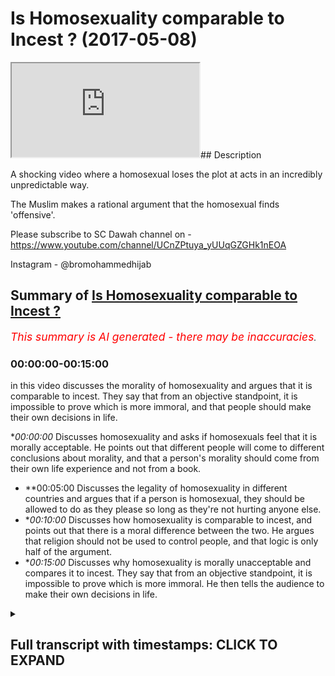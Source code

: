 # Is Homosexuality comparable to Incest ? (2017-05-08)

<iframe loading='lazy' allow='autoplay' src='https://www.youtube.com/embed/wPR8dUCgoIM'></iframe>## Description

A shocking video where a homosexual loses the plot at acts in an incredibly unpredictable way. 

The Muslim makes a rational argument that the homosexual finds 'offensive'.

Please subscribe to SC Dawah channel on -
 https://www.youtube.com/channel/UCnZPtuya_yUUqGZGHk1nEOA


Instagram - @bromohammedhijab

## Summary of [Is Homosexuality comparable to Incest ?](https://www.youtube.com/watch?v=wPR8dUCgoIM)


*<span style="color:red; font-size:125%">This summary is AI generated - there may be inaccuracies</span>. [](/)*

### <a onclick="modifyYTiframeseektime('0')">00:00:00-00:15:00</a>

in this video discusses the morality of homosexuality and argues that it is comparable to incest. They say that from an objective standpoint, it is impossible to prove which is more immoral, and that people should make their own decisions in life.

**<a onclick="modifyYTiframeseektime('0')">00:00:00</a>* Discusses homosexuality and asks if homosexuals feel that it is morally acceptable. He points out that different people will come to different conclusions about morality, and that a person's morality should come from their own life experience and not from a book.
* **<a onclick="modifyYTiframeseektime('300')">00:05:00</a> Discusses the legality of homosexuality in different countries and argues that if a person is homosexual, they should be allowed to do as they please so long as they're not hurting anyone else.
* **<a onclick="modifyYTiframeseektime('600')">00:10:00</a>* Discusses how homosexuality is comparable to incest, and points out that there is a moral difference between the two. He argues that religion should not be used to control people, and that logic is only half of the argument.
* **<a onclick="modifyYTiframeseektime('900')">00:15:00</a>* Discusses why homosexuality is morally unacceptable and compares it to incest. They say that from an objective standpoint, it is impossible to prove which is more immoral. He then tells the audience to make their own decisions in life.

<details><summary><h2>Full transcript with timestamps: CLICK TO EXPAND</h2></summary>

<a onclick="modifyYTiframeseektime('0')">0:00:00</a> basically before we start let me just  
<a onclick="modifyYTiframeseektime('3')">0:00:03</a> introduce it to a slammer  
<a onclick="modifyYTiframeseektime('4')">0:00:04</a> it's LOM as a religion here whereby I  
<a onclick="modifyYTiframeseektime('8')">0:00:08</a> use me here if someone's a religion well  
<a onclick="modifyYTiframeseektime('13')">0:00:13</a> we believe the one God one God worthy of  
<a onclick="modifyYTiframeseektime('16')">0:00:16</a> worship all right one God worthy of  
<a onclick="modifyYTiframeseektime('19')">0:00:19</a> worship yeah yeah oh yeah one God worthy  
<a onclick="modifyYTiframeseektime('26')">0:00:26</a> of worship we believe look this is what  
<a onclick="modifyYTiframeseektime('30')">0:00:30</a> we believe there's a verse in the Quran  
<a onclick="modifyYTiframeseektime('31')">0:00:31</a> I want to introduce you to it ya know  
<a onclick="modifyYTiframeseektime('33')">0:00:33</a> see what not to like no there's a verse  
<a onclick="modifyYTiframeseektime('36')">0:00:36</a> I figured Saturday night verse 29 it  
<a onclick="modifyYTiframeseektime('40')">0:00:40</a> says but of Allah whom a solemn Roger  
<a onclick="modifyYTiframeseektime('43')">0:00:43</a> une fille Shura cap water shake it  
<a onclick="modifyYTiframeseektime('46')">0:00:46</a> sooner or later version basically says  
<a onclick="modifyYTiframeseektime('48')">0:00:48</a> that God has preferred a parable yeah of  
<a onclick="modifyYTiframeseektime('51')">0:00:51</a> a man who has many slave owners and  
<a onclick="modifyYTiframeseektime('55')">0:00:55</a> another man who has only one slave owner  
<a onclick="modifyYTiframeseektime('58')">0:00:58</a> and then he said hey Lester really  
<a onclick="modifyYTiframeseektime('60')">0:01:00</a> metella are they the same  
<a onclick="modifyYTiframeseektime('61')">0:01:01</a> yeah now the plane is do you know those  
<a onclick="modifyYTiframeseektime('65')">0:01:05</a> a philosopher his name is Rosario he  
<a onclick="modifyYTiframeseektime('66')">0:01:06</a> said man is bloom free for everywhere in  
<a onclick="modifyYTiframeseektime('69')">0:01:09</a> Chains man is going to bed one change  
<a onclick="modifyYTiframeseektime('71')">0:01:11</a> the idea is this the idea is that we as  
<a onclick="modifyYTiframeseektime('74')">0:01:14</a> Muslims we believe that you are going to  
<a onclick="modifyYTiframeseektime('76')">0:01:16</a> be a slave to something in this world  
<a onclick="modifyYTiframeseektime('78')">0:01:18</a> yes  
<a onclick="modifyYTiframeseektime('79')">0:01:19</a> you're going to either be a slave to  
<a onclick="modifyYTiframeseektime('80')">0:01:20</a> social expectations that you've chosen  
<a onclick="modifyYTiframeseektime('83')">0:01:23</a> your China it's a good way of putting it  
<a onclick="modifyYTiframeseektime('87')">0:01:27</a> so we say look let us choose who we  
<a onclick="modifyYTiframeseektime('90')">0:01:30</a> should be basically submissive to or  
<a onclick="modifyYTiframeseektime('93')">0:01:33</a> what we should be submissive to and in  
<a onclick="modifyYTiframeseektime('94')">0:01:34</a> our conceptual conceptualization we say  
<a onclick="modifyYTiframeseektime('97')">0:01:37</a> that the most appropriate thing for us  
<a onclick="modifyYTiframeseektime('99')">0:01:39</a> to submit to is the one who created  
<a onclick="modifyYTiframeseektime('101')">0:01:41</a> everything the one who knows everything  
<a onclick="modifyYTiframeseektime('103')">0:01:43</a> the one who's all aware of everything  
<a onclick="modifyYTiframeseektime('105')">0:01:45</a> and that is for us God so that's why the  
<a onclick="modifyYTiframeseektime('108')">0:01:48</a> Quran giving anyone in this entire  
<a onclick="modifyYTiframeseektime('110')">0:01:50</a> square  
<a onclick="modifyYTiframeseektime('112')">0:01:52</a> yes okay so in that case because oh  
<a onclick="modifyYTiframeseektime('114')">0:01:54</a> really so do you accept do you accept  
<a onclick="modifyYTiframeseektime('117')">0:01:57</a> that the scientists think there's like a  
<a onclick="modifyYTiframeseektime('119')">0:01:59</a> electronic that's some kind of magnetic  
<a onclick="modifyYTiframeseektime('122')">0:02:02</a> thing going on and that's God even  
<a onclick="modifyYTiframeseektime('124')">0:02:04</a> science so everybody agrees yeah no I'm  
<a onclick="modifyYTiframeseektime('128')">0:02:08</a> with you oh that's good we'll put in it  
<a onclick="modifyYTiframeseektime('129')">0:02:09</a> but I just want to say - I want to put  
<a onclick="modifyYTiframeseektime('130')">0:02:10</a> the student ma'am so for me like if you  
<a onclick="modifyYTiframeseektime('133')">0:02:13</a> ask me about my morality where do I get  
<a onclick="modifyYTiframeseektime('135')">0:02:15</a> my own morality  
<a onclick="modifyYTiframeseektime('135')">0:02:15</a> ya know but if you do I'll say look  
<a onclick="modifyYTiframeseektime('139')">0:02:19</a> there's a there's a rationality behind  
<a onclick="modifyYTiframeseektime('140')">0:02:20</a> the rally  
<a onclick="modifyYTiframeseektime('141')">0:02:21</a> so the rationality for us is okay we  
<a onclick="modifyYTiframeseektime('143')">0:02:23</a> believe that God created the universe  
<a onclick="modifyYTiframeseektime('145')">0:02:25</a> yeah now he is all-knowing we'll hearing  
<a onclick="modifyYTiframeseektime('148')">0:02:28</a> a little powerful and as an extension of  
<a onclick="modifyYTiframeseektime('150')">0:02:30</a> that he sent messengers to certain  
<a onclick="modifyYTiframeseektime('152')">0:02:32</a> people's in certain plants and  
<a onclick="modifyYTiframeseektime('154')">0:02:34</a> messengers came to people in certain  
<a onclick="modifyYTiframeseektime('156')">0:02:36</a> people certain times at different times  
<a onclick="modifyYTiframeseektime('158')">0:02:38</a> yeah and the final that we believe is  
<a onclick="modifyYTiframeseektime('160')">0:02:40</a> the Prophet Muhammad you came for  
<a onclick="modifyYTiframeseektime('161')">0:02:41</a> everything would be right  
<a onclick="modifyYTiframeseektime('163')">0:02:43</a> those messengers yeah so basically  
<a onclick="modifyYTiframeseektime('166')">0:02:46</a> whether what they have with them are two  
<a onclick="modifyYTiframeseektime('168')">0:02:48</a> things the message in the miracle the  
<a onclick="modifyYTiframeseektime('170')">0:02:50</a> message being from God which is to  
<a onclick="modifyYTiframeseektime('172')">0:02:52</a> believe in a worship and only one God  
<a onclick="modifyYTiframeseektime('174')">0:02:54</a> submit yourself to one God rather than  
<a onclick="modifyYTiframeseektime('176')">0:02:56</a> submitting yourself to aspects of the  
<a onclick="modifyYTiframeseektime('177')">0:02:57</a> creation and the miracle is the Quran  
<a onclick="modifyYTiframeseektime('180')">0:03:00</a> itself and it has a way of basically  
<a onclick="modifyYTiframeseektime('182')">0:03:02</a> proving itself okay good point so having  
<a onclick="modifyYTiframeseektime('188')">0:03:08</a> said that Oscars a homosexual yeah I  
<a onclick="modifyYTiframeseektime('190')">0:03:10</a> want to ask as a homosexual do you feel  
<a onclick="modifyYTiframeseektime('195')">0:03:15</a> it's basically in your opinion it's it's  
<a onclick="modifyYTiframeseektime('198')">0:03:18</a> your right jewy it's absolutely fine  
<a onclick="modifyYTiframeseektime('201')">0:03:21</a> morally acceptable for you to be  
<a onclick="modifyYTiframeseektime('202')">0:03:22</a> homosexual in the sense that my national  
<a onclick="modifyYTiframeseektime('205')">0:03:25</a> urge okay thank you all right yeah okay  
<a onclick="modifyYTiframeseektime('209')">0:03:29</a> I wanted to ask you a question there  
<a onclick="modifyYTiframeseektime('211')">0:03:31</a> yeah do you assert that everything that  
<a onclick="modifyYTiframeseektime('214')">0:03:34</a> you believe and feel from nature  
<a onclick="modifyYTiframeseektime('216')">0:03:36</a> you should enact depending on what how  
<a onclick="modifyYTiframeseektime('220')">0:03:40</a> you feel depending on your own  
<a onclick="modifyYTiframeseektime('223')">0:03:43</a> morality that you have available decide  
<a onclick="modifyYTiframeseektime('226')">0:03:46</a> the course of your lifetime supporting  
<a onclick="modifyYTiframeseektime('228')">0:03:48</a> with your own experiences and your own  
<a onclick="modifyYTiframeseektime('230')">0:03:50</a> destiny based on your own and what  
<a onclick="modifyYTiframeseektime('232')">0:03:52</a> you're here to do and that all of us are  
<a onclick="modifyYTiframeseektime('234')">0:03:54</a> here to do something different we're all  
<a onclick="modifyYTiframeseektime('235')">0:03:55</a> here to develop in a soul a different  
<a onclick="modifyYTiframeseektime('237')">0:03:57</a> way but religion to shut that down and  
<a onclick="modifyYTiframeseektime('238')">0:03:58</a> makes you all the same I don't believe  
<a onclick="modifyYTiframeseektime('240')">0:04:00</a> that no I'm with you but John I put this  
<a onclick="modifyYTiframeseektime('243')">0:04:03</a> on you because I think your voice is  
<a onclick="modifyYTiframeseektime('245')">0:04:05</a> thought on my website no I don't like  
<a onclick="modifyYTiframeseektime('249')">0:04:09</a> you you believe that yeah but the  
<a onclick="modifyYTiframeseektime('251')">0:04:11</a> question I asked you was you said it was  
<a onclick="modifyYTiframeseektime('252')">0:04:12</a> my network to be homosexual I mean I do  
<a onclick="modifyYTiframeseektime('255')">0:04:15</a> believe that I'm not saying that you  
<a onclick="modifyYTiframeseektime('257')">0:04:17</a> shouldn't know one thing I Fisher the  
<a onclick="modifyYTiframeseektime('261')">0:04:21</a> first Pinilla do you believe that as you  
<a onclick="modifyYTiframeseektime('263')">0:04:23</a> connect with my life I think we have  
<a onclick="modifyYTiframeseektime('264')">0:04:24</a> there should be able to adapt well most  
<a onclick="modifyYTiframeseektime('267')">0:04:27</a> of them because you have an urge to eat  
<a onclick="modifyYTiframeseektime('269')">0:04:29</a> to [ __ ] for sleep to park so most of  
<a onclick="modifyYTiframeseektime('272')">0:04:32</a> them yes I would agree sir all right  
<a onclick="modifyYTiframeseektime('274')">0:04:34</a> what about you what about you all of  
<a onclick="modifyYTiframeseektime('275')">0:04:35</a> them I wish you would do not sir  
<a onclick="modifyYTiframeseektime('278')">0:04:38</a> okay does that go fight for my morality  
<a onclick="modifyYTiframeseektime('280')">0:04:40</a> the one thing so from what did you get  
<a onclick="modifyYTiframeseektime('282')">0:04:42</a> your morality from your own life  
<a onclick="modifyYTiframeseektime('283')">0:04:43</a> experience or did you get it from the  
<a onclick="modifyYTiframeseektime('285')">0:04:45</a> book look well I think that's crap it  
<a onclick="modifyYTiframeseektime('287')">0:04:47</a> you have to get it from life okay why  
<a onclick="modifyYTiframeseektime('289')">0:04:49</a> don't kill because that's what we've got  
<a onclick="modifyYTiframeseektime('291')">0:04:51</a> to go on got to go you can have guidance  
<a onclick="modifyYTiframeseektime('294')">0:04:54</a> you can have guidance really but if you  
<a onclick="modifyYTiframeseektime('296')">0:04:56</a> don't develop it to your own experiences  
<a onclick="modifyYTiframeseektime('297')">0:04:57</a> and your own vision and your own path  
<a onclick="modifyYTiframeseektime('300')">0:05:00</a> life and everything else  
<a onclick="modifyYTiframeseektime('301')">0:05:01</a> what's the point of it well as you had  
<a onclick="modifyYTiframeseektime('303')">0:05:03</a> to have it I'm not going on chemically  
<a onclick="modifyYTiframeseektime('305')">0:05:05</a> you can call me well your life because  
<a onclick="modifyYTiframeseektime('309')">0:05:09</a> how call you done yet there you go  
<a onclick="modifyYTiframeseektime('311')">0:05:11</a> John the Baptist you go okay John Joyce  
<a onclick="modifyYTiframeseektime('314')">0:05:14</a> Jesus high five ah Piper Coverstone 0.1  
<a onclick="modifyYTiframeseektime('321')">0:05:21</a> 0.1 the circle I was a jerk yeah thank  
<a onclick="modifyYTiframeseektime('326')">0:05:26</a> you  
<a onclick="modifyYTiframeseektime('326')">0:05:26</a> oh so basically more common ways to  
<a onclick="modifyYTiframeseektime('332')">0:05:32</a> coming into your mouth your question  
<a onclick="modifyYTiframeseektime('333')">0:05:33</a> all right in also so sorry my question  
<a onclick="modifyYTiframeseektime('337')">0:05:37</a> is fit forward then someone had wished I  
<a onclick="modifyYTiframeseektime('339')">0:05:39</a> would say take someone happening right  
<a onclick="modifyYTiframeseektime('340')">0:05:40</a> now to be incestual your conceptualize  
<a onclick="modifyYTiframeseektime('347')">0:05:47</a> yeah well they have to shake themselves  
<a onclick="modifyYTiframeseektime('349')">0:05:49</a> and find out in my police say they'd  
<a onclick="modifyYTiframeseektime('351')">0:05:51</a> have to check themselves if they could  
<a onclick="modifyYTiframeseektime('353')">0:05:53</a> stop that urgent and really truly find  
<a onclick="modifyYTiframeseektime('356')">0:05:56</a> out where that came from because it  
<a onclick="modifyYTiframeseektime('357')">0:05:57</a> often comes from then having incestual  
<a onclick="modifyYTiframeseektime('360')">0:06:00</a> stuff happening in their path so that's  
<a onclick="modifyYTiframeseektime('364')">0:06:04</a> where you're saying that because I'm  
<a onclick="modifyYTiframeseektime('366')">0:06:06</a> homosexual that I've had some homosexual  
<a onclick="modifyYTiframeseektime('368')">0:06:08</a> thing happen to me in the past so that  
<a onclick="modifyYTiframeseektime('370')">0:06:10</a> bla bla bla some there's a lot of  
<a onclick="modifyYTiframeseektime('372')">0:06:12</a> different reasons why people are  
<a onclick="modifyYTiframeseektime('373')">0:06:13</a> homosexual ask about you know oh yeah go  
<a onclick="modifyYTiframeseektime('376')">0:06:16</a> someone has a genetic urge yeah yeah to  
<a onclick="modifyYTiframeseektime('380')">0:06:20</a> be incestuous yeah should they be  
<a onclick="modifyYTiframeseektime('382')">0:06:22</a> allowed to elect well that's not for me  
<a onclick="modifyYTiframeseektime('384')">0:06:24</a> to decide that's for them to decide okay  
<a onclick="modifyYTiframeseektime('386')">0:06:26</a> not for you to decide or me no no it's  
<a onclick="modifyYTiframeseektime('388')">0:06:28</a> not for me to do anything as for them to  
<a onclick="modifyYTiframeseektime('390')">0:06:30</a> sort it out  
<a onclick="modifyYTiframeseektime('390')">0:06:30</a> not for me yeah that's not none of my  
<a onclick="modifyYTiframeseektime('394')">0:06:34</a> business I don't know them so now in my  
<a onclick="modifyYTiframeseektime('396')">0:06:36</a> house if there's a crime going on again  
<a onclick="modifyYTiframeseektime('399')">0:06:39</a> if someone's been broken the law of the  
<a onclick="modifyYTiframeseektime('401')">0:06:41</a> land then obviously it's a crime that's  
<a onclick="modifyYTiframeseektime('403')">0:06:43</a> the climate it's not really what it is  
<a onclick="modifyYTiframeseektime('405')">0:06:45</a> yeah so you it's not allowed so you'd  
<a onclick="modifyYTiframeseektime('407')">0:06:47</a> get you know you get the police involved  
<a onclick="modifyYTiframeseektime('409')">0:06:49</a> which is probably if it's not allowed to  
<a onclick="modifyYTiframeseektime('411')">0:06:51</a> happen it's probably right okay so  
<a onclick="modifyYTiframeseektime('413')">0:06:53</a> you're saying is you shouldn't be  
<a onclick="modifyYTiframeseektime('414')">0:06:54</a> allowed to have a little well I'm not  
<a onclick="modifyYTiframeseektime('415')">0:06:55</a> I'm not saying anything I'm just  
<a onclick="modifyYTiframeseektime('416')">0:06:56</a> pointing out that the law says that it's  
<a onclick="modifyYTiframeseektime('419')">0:06:59</a> illegal okay so they'll also look  
<a onclick="modifyYTiframeseektime('420')">0:07:00</a> illegal  
<a onclick="modifyYTiframeseektime('421')">0:07:01</a> so our mother and a family relationship  
<a onclick="modifyYTiframeseektime('423')">0:07:03</a> to happen according to the law okay  
<a onclick="modifyYTiframeseektime('427')">0:07:07</a> according to the law if you go to a  
<a onclick="modifyYTiframeseektime('429')">0:07:09</a> country where homosexuality is illegal  
<a onclick="modifyYTiframeseektime('431')">0:07:11</a> should you still be able to enact on a  
<a onclick="modifyYTiframeseektime('433')">0:07:13</a> sec trolley well I don't know so your  
<a onclick="modifyYTiframeseektime('438')">0:07:18</a> honor I'd like to really disagree with  
<a onclick="modifyYTiframeseektime('441')">0:07:21</a> you linking homosexuality with incest  
<a onclick="modifyYTiframeseektime('443')">0:07:23</a> it's the same thing why can't only okay  
<a onclick="modifyYTiframeseektime('446')">0:07:26</a> so for example I'm looking  
<a onclick="modifyYTiframeseektime('447')">0:07:27</a> heterosexuality with incense okay and  
<a onclick="modifyYTiframeseektime('450')">0:07:30</a> I'll make a point on I link them I link  
<a onclick="modifyYTiframeseektime('452')">0:07:32</a> them all cut I'm sorry yeah like her  
<a onclick="modifyYTiframeseektime('454')">0:07:34</a> incest I pedophilia and I'm linking with  
<a onclick="modifyYTiframeseektime('458')">0:07:38</a> homosexuality and jumping all in the  
<a onclick="modifyYTiframeseektime('459')">0:07:39</a> same carrier bag and constantly blinking  
<a onclick="modifyYTiframeseektime('462')">0:07:42</a> them up they're not connected because  
<a onclick="modifyYTiframeseektime('464')">0:07:44</a> it's adult consensual circle it's not  
<a onclick="modifyYTiframeseektime('466')">0:07:46</a> going generational you are you're  
<a onclick="modifyYTiframeseektime('469')">0:07:49</a> talking incest incest okay so that's  
<a onclick="modifyYTiframeseektime('471')">0:07:51</a> intergenerational sex words of stuff but  
<a onclick="modifyYTiframeseektime('474')">0:07:54</a> well that well I don't know that's to do  
<a onclick="modifyYTiframeseektime('475')">0:07:55</a> with them isn't it what you just said  
<a onclick="modifyYTiframeseektime('477')">0:07:57</a> depending on the age they are okay so  
<a onclick="modifyYTiframeseektime('479')">0:07:59</a> notice up here  
<a onclick="modifyYTiframeseektime('480')">0:08:00</a> what's your sister's or sue Robert  
<a onclick="modifyYTiframeseektime('482')">0:08:02</a> one-hour sessions cause of each other  
<a onclick="modifyYTiframeseektime('483')">0:08:03</a> yeah I think I think gender homicidal  
<a onclick="modifyYTiframeseektime('485')">0:08:05</a> gentlemen I think gentlemen you better  
<a onclick="modifyYTiframeseektime('488')">0:08:08</a> come to the Nitty Gritty nub of your  
<a onclick="modifyYTiframeseektime('489')">0:08:09</a> point and ask me it now okay my point is  
<a onclick="modifyYTiframeseektime('491')">0:08:11</a> this right you said don't compare you  
<a onclick="modifyYTiframeseektime('494')">0:08:14</a> should have been making comparisons  
<a onclick="modifyYTiframeseektime('495')">0:08:15</a> between certain homosexuality no I know  
<a onclick="modifyYTiframeseektime('497')">0:08:17</a> I said I was really upset with the  
<a onclick="modifyYTiframeseektime('499')">0:08:19</a> factory's constantly being linked with  
<a onclick="modifyYTiframeseektime('500')">0:08:20</a> illegal sexual activity  
<a onclick="modifyYTiframeseektime('502')">0:08:22</a> homosexuality is constantly being linked  
<a onclick="modifyYTiframeseektime('504')">0:08:24</a> with illegal sexual activity instant  
<a onclick="modifyYTiframeseektime('506')">0:08:26</a> beautifuller etcetera that's why I said  
<a onclick="modifyYTiframeseektime('508')">0:08:28</a> okay I was annoyed with that something  
<a onclick="modifyYTiframeseektime('510')">0:08:30</a> you were doing in that case if you go to  
<a onclick="modifyYTiframeseektime('511')">0:08:31</a> another country where homosexuality  
<a onclick="modifyYTiframeseektime('512')">0:08:32</a> advanced would you be upset in the same  
<a onclick="modifyYTiframeseektime('515')">0:08:35</a> way if someone liquors if you two are  
<a onclick="modifyYTiframeseektime('517')">0:08:37</a> not allowed to I don't know because I've  
<a onclick="modifyYTiframeseektime('518')">0:08:38</a> never been to one of those countries and  
<a onclick="modifyYTiframeseektime('519')">0:08:39</a> I don't think I would okay so I'm saying  
<a onclick="modifyYTiframeseektime('522')">0:08:42</a> is if any homosexual forget about you if  
<a onclick="modifyYTiframeseektime('525')">0:08:45</a> any almost sexual went to Nigeria or any  
<a onclick="modifyYTiframeseektime('526')">0:08:46</a> other country well sexuality is back  
<a onclick="modifyYTiframeseektime('528')">0:08:48</a> should they or should they not be  
<a onclick="modifyYTiframeseektime('529')">0:08:49</a> allowed to enact their homosexuality  
<a onclick="modifyYTiframeseektime('530')">0:08:50</a> well I think it depends on them if they  
<a onclick="modifyYTiframeseektime('532')">0:08:52</a> choose to or not okay so what you're  
<a onclick="modifyYTiframeseektime('534')">0:08:54</a> saying here is for homosexuals you're  
<a onclick="modifyYTiframeseektime('537')">0:08:57</a> saying they have a decision to make  
<a onclick="modifyYTiframeseektime('539')">0:08:59</a> whether they want to or they don't want  
<a onclick="modifyYTiframeseektime('540')">0:09:00</a> that's right whereas we will send you an  
<a onclick="modifyYTiframeseektime('542')">0:09:02</a> adult sex not intergenerational and  
<a onclick="modifyYTiframeseektime('544')">0:09:04</a> underage sex underage sex it was  
<a onclick="modifyYTiframeseektime('547')">0:09:07</a> princess your underage sex all right all  
<a onclick="modifyYTiframeseektime('549')">0:09:09</a> right then within it within the same  
<a onclick="modifyYTiframeseektime('550')">0:09:10</a> family or whatever okay it's not it's  
<a onclick="modifyYTiframeseektime('553')">0:09:13</a> only legal though we're a bub between  
<a onclick="modifyYTiframeseektime('556')">0:09:16</a> brother and sister in this country yeah  
<a onclick="modifyYTiframeseektime('557')">0:09:17</a> I think is illegal if you leave  
<a onclick="modifyYTiframeseektime('559')">0:09:19</a> in other time your country okay when in  
<a onclick="modifyYTiframeseektime('563')">0:09:23</a> other countries in alright then in our  
<a onclick="modifyYTiframeseektime('565')">0:09:25</a> country it's illegal in our country  
<a onclick="modifyYTiframeseektime('567')">0:09:27</a> today I should assume that what exactly  
<a onclick="modifyYTiframeseektime('571')">0:09:31</a> all the odds are so Marysol for you okay  
<a onclick="modifyYTiframeseektime('574')">0:09:34</a> cool you probably more London than I am  
<a onclick="modifyYTiframeseektime('576')">0:09:36</a> okay in a normal day in a Muslim country  
<a onclick="modifyYTiframeseektime('578')">0:09:38</a> depends on which country took about as  
<a onclick="modifyYTiframeseektime('580')">0:09:40</a> many of them so why UAE I think  
<a onclick="modifyYTiframeseektime('583')">0:09:43</a> homosexuals can probably do a lot more  
<a onclick="modifyYTiframeseektime('584')">0:09:44</a> than let's say Saudi Arabia alright so  
<a onclick="modifyYTiframeseektime('586')">0:09:46</a> it's kind of like it you know I think  
<a onclick="modifyYTiframeseektime('589')">0:09:49</a> they should be I think they should I  
<a onclick="modifyYTiframeseektime('591')">0:09:51</a> think people should be free to do what  
<a onclick="modifyYTiframeseektime('593')">0:09:53</a> they feel like doing as long as they're  
<a onclick="modifyYTiframeseektime('595')">0:09:55</a> not hearing somebody else and they're  
<a onclick="modifyYTiframeseektime('597')">0:09:57</a> not they lie against I think the people  
<a onclick="modifyYTiframeseektime('598')">0:09:58</a> should be free to do what they want as  
<a onclick="modifyYTiframeseektime('599')">0:09:59</a> long as they're not hurting is by  
<a onclick="modifyYTiframeseektime('601')">0:10:01</a> breaking the law happy you said that  
<a onclick="modifyYTiframeseektime('602')">0:10:02</a> well you know I'd be very confusing but  
<a onclick="modifyYTiframeseektime('604')">0:10:04</a> you're trying to box me into a situation  
<a onclick="modifyYTiframeseektime('605')">0:10:05</a> and a box around by people and I'd like  
<a onclick="modifyYTiframeseektime('609')">0:10:09</a> to serve other people what they think  
<a onclick="modifyYTiframeseektime('610')">0:10:10</a> about homosexuality ask them what do you  
<a onclick="modifyYTiframeseektime('613')">0:10:13</a> think what do you think about my  
<a onclick="modifyYTiframeseektime('615')">0:10:15</a> sexuality no comment no comment what do  
<a onclick="modifyYTiframeseektime('617')">0:10:17</a> you think about my pictures no comment  
<a onclick="modifyYTiframeseektime('620')">0:10:20</a> no comment take-home receive back  
<a onclick="modifyYTiframeseektime('622')">0:10:22</a> there's no not these people why because  
<a onclick="modifyYTiframeseektime('624')">0:10:24</a> you've asked me for like the law no but  
<a onclick="modifyYTiframeseektime('625')">0:10:25</a> the bigger here you should be able to  
<a onclick="modifyYTiframeseektime('627')">0:10:27</a> can I ask you a question yeah you're you  
<a onclick="modifyYTiframeseektime('629')">0:10:29</a> seem like a decent guy yeah well Muslim  
<a onclick="modifyYTiframeseektime('631')">0:10:31</a> this is weakest or a million questions  
<a onclick="modifyYTiframeseektime('632')">0:10:32</a> look at that let me allow me to  
<a onclick="modifyYTiframeseektime('634')">0:10:34</a> elaborate on my point my point is that  
<a onclick="modifyYTiframeseektime('636')">0:10:36</a> people ask us questions all the time  
<a onclick="modifyYTiframeseektime('637')">0:10:37</a> about slap people ask Jewish people  
<a onclick="modifyYTiframeseektime('640')">0:10:40</a> questions also my Judaism Christian  
<a onclick="modifyYTiframeseektime('642')">0:10:42</a> author I do a Judaism ABS we've all done  
<a onclick="modifyYTiframeseektime('644')">0:10:44</a> by atheism everything should be able to  
<a onclick="modifyYTiframeseektime('647')">0:10:47</a> recreate a scrutinize and criticize  
<a onclick="modifyYTiframeseektime('648')">0:10:48</a> including sexuality and so it's not fair  
<a onclick="modifyYTiframeseektime('651')">0:10:51</a> I don't believe it's fair if you want to  
<a onclick="modifyYTiframeseektime('653')">0:10:53</a> say it's freedom of speech for us to say  
<a onclick="modifyYTiframeseektime('654')">0:10:54</a> okay we should have parameters of that  
<a onclick="modifyYTiframeseektime('656')">0:10:56</a> speedo Street I'm saying that if you're  
<a onclick="modifyYTiframeseektime('658')">0:10:58</a> almost sexual just like I'm a Muslim and  
<a onclick="modifyYTiframeseektime('659')">0:10:59</a> someone's a Christian all of us should  
<a onclick="modifyYTiframeseektime('661')">0:11:01</a> be able to have engaging conversation  
<a onclick="modifyYTiframeseektime('663')">0:11:03</a> while getting angry actually  
<a onclick="modifyYTiframeseektime('665')">0:11:05</a> rationalised angry is really moving  
<a onclick="modifyYTiframeseektime('666')">0:11:06</a> anger okay if you get passion okay now  
<a onclick="modifyYTiframeseektime('669')">0:11:09</a> let me ask you a question nother  
<a onclick="modifyYTiframeseektime('670')">0:11:10</a> question right my favorite question to  
<a onclick="modifyYTiframeseektime('672')">0:11:12</a> you you said you can do everyone so long  
<a onclick="modifyYTiframeseektime('673')">0:11:13</a> it's about how many or not that's the  
<a onclick="modifyYTiframeseektime('674')">0:11:14</a> harm principle side by DJ SMIL yeah and  
<a onclick="modifyYTiframeseektime('677')">0:11:17</a> unlock on liberty in 1800 I don't know  
<a onclick="modifyYTiframeseektime('679')">0:11:19</a> basically I'll tell you what this means  
<a onclick="modifyYTiframeseektime('680')">0:11:20</a> now it's a liberal it's a libertarian  
<a onclick="modifyYTiframeseektime('682')">0:11:22</a> principle that was come from a  
<a onclick="modifyYTiframeseektime('683')">0:11:23</a> philosopher in 1800 I've got two  
<a onclick="modifyYTiframeseektime('685')">0:11:25</a> questions to you number one  
<a onclick="modifyYTiframeseektime('687')">0:11:27</a> then if you really think about it incest  
<a onclick="modifyYTiframeseektime('689')">0:11:29</a> between brother and sister yeah where  
<a onclick="modifyYTiframeseektime('692')">0:11:32</a> they're both consensual over H in your  
<a onclick="modifyYTiframeseektime('694')">0:11:34</a> opinion should not be illegal  
<a onclick="modifyYTiframeseektime('696')">0:11:36</a> yeah I didn't sign that's not my opinion  
<a onclick="modifyYTiframeseektime('698')">0:11:38</a> so what's your friend you're putting  
<a onclick="modifyYTiframeseektime('700')">0:11:40</a> your opinion now now I'm asking what is  
<a onclick="modifyYTiframeseektime('701')">0:11:41</a> your opinion is incest between two  
<a onclick="modifyYTiframeseektime('703')">0:11:43</a> consensual adults but brother and sister  
<a onclick="modifyYTiframeseektime('706')">0:11:46</a> now both consented and wearing  
<a onclick="modifyYTiframeseektime('707')">0:11:47</a> protection so there's all deformed  
<a onclick="modifyYTiframeseektime('708')">0:11:48</a> babies is that legitimate is that  
<a onclick="modifyYTiframeseektime('711')">0:11:51</a> morally acceptable is that morally  
<a onclick="modifyYTiframeseektime('712')">0:11:52</a> unacceptable I think you'd have to ask  
<a onclick="modifyYTiframeseektime('715')">0:11:55</a> those two themselves and their parents  
<a onclick="modifyYTiframeseektime('717')">0:11:57</a> and the people in their vicinity I've  
<a onclick="modifyYTiframeseektime('719')">0:11:59</a> got no there's nothing to deny don't  
<a onclick="modifyYTiframeseektime('720')">0:12:00</a> have children my own and I'm asking for  
<a onclick="modifyYTiframeseektime('722')">0:12:02</a> your opinion does my opinion yeah I give  
<a onclick="modifyYTiframeseektime('725')">0:12:05</a> me my opinion so what's your play  
<a onclick="modifyYTiframeseektime('726')">0:12:06</a> tickets between those two that I will  
<a onclick="modifyYTiframeseektime('728')">0:12:08</a> use on for that when we talked about the  
<a onclick="modifyYTiframeseektime('729')">0:12:09</a> linkage between horse or hybrid between  
<a onclick="modifyYTiframeseektime('731')">0:12:11</a> because less than almost actuality then  
<a onclick="modifyYTiframeseektime('732')">0:12:12</a> going because they often link  
<a onclick="modifyYTiframeseektime('735')">0:12:15</a> homosexuality with in things which  
<a onclick="modifyYTiframeseektime('738')">0:12:18</a> without incest or people's only out  
<a onclick="modifyYTiframeseektime('740')">0:12:20</a> there what's all that because they're  
<a onclick="modifyYTiframeseektime('741')">0:12:21</a> why definitely linked in it so what  
<a onclick="modifyYTiframeseektime('742')">0:12:22</a> along with the mental link is made so  
<a onclick="modifyYTiframeseektime('744')">0:12:24</a> what's well is that leave interrupting  
<a onclick="modifyYTiframeseektime('746')">0:12:26</a> me sorry I'm so mental link is made in  
<a onclick="modifyYTiframeseektime('748')">0:12:28</a> people's mind that link homosexuality  
<a onclick="modifyYTiframeseektime('751')">0:12:31</a> with pedophilia within certain okay I'm  
<a onclick="modifyYTiframeseektime('754')">0:12:34</a> also critically though well you can't  
<a onclick="modifyYTiframeseektime('755')">0:12:35</a> strong I'm the argument I'm gonna no I'm  
<a onclick="modifyYTiframeseektime('757')">0:12:37</a> not telling you that's what happens in  
<a onclick="modifyYTiframeseektime('759')">0:12:39</a> the public for me I'm doing it no no  
<a onclick="modifyYTiframeseektime('760')">0:12:40</a> you're not I'm going into it you try to  
<a onclick="modifyYTiframeseektime('762')">0:12:42</a> do it I own a love inside cut you off  
<a onclick="modifyYTiframeseektime('764')">0:12:44</a> and you didn't like a winter sand also  
<a onclick="modifyYTiframeseektime('766')">0:12:46</a> sorry I'm saying to you what it is a  
<a onclick="modifyYTiframeseektime('768')">0:12:48</a> different if you say if you use the  
<a onclick="modifyYTiframeseektime('770')">0:12:50</a> liberal Humphrey supplies barometer I'm  
<a onclick="modifyYTiframeseektime('772')">0:12:52</a> asking you what is the moral difference  
<a onclick="modifyYTiframeseektime('774')">0:12:54</a> between homosexuality and a brother and  
<a onclick="modifyYTiframeseektime('777')">0:12:57</a> a sister having sex of each other this  
<a onclick="modifyYTiframeseektime('778')">0:12:58</a> is such a stupid discussion and you're  
<a onclick="modifyYTiframeseektime('781')">0:13:01</a> having such a stupid argument but you  
<a onclick="modifyYTiframeseektime('782')">0:13:02</a> don't have any responsible i am i  
<a onclick="modifyYTiframeseektime('784')">0:13:04</a> throwing a response and telling you what  
<a onclick="modifyYTiframeseektime('785')">0:13:05</a> you're trying to do is very very twisted  
<a onclick="modifyYTiframeseektime('787')">0:13:07</a> and stupid it's all white like that I've  
<a onclick="modifyYTiframeseektime('789')">0:13:09</a> told you already and you didn't listen  
<a onclick="modifyYTiframeseektime('790')">0:13:10</a> no I'm not working with one to take back  
<a onclick="modifyYTiframeseektime('792')">0:13:12</a> no but no but you do well you learn the  
<a onclick="modifyYTiframeseektime('795')">0:13:15</a> tape can you see why you're not giving  
<a onclick="modifyYTiframeseektime('796')">0:13:16</a> any answers okay I gave you the answer  
<a onclick="modifyYTiframeseektime('798')">0:13:18</a> what's the answer  
<a onclick="modifyYTiframeseektime('799')">0:13:19</a> what's the difference between interest  
<a onclick="modifyYTiframeseektime('800')">0:13:20</a> from a logical little us what this  
<a onclick="modifyYTiframeseektime('802')">0:13:22</a> different positive one is a man having  
<a onclick="modifyYTiframeseektime('804')">0:13:24</a> sex with another man okay  
<a onclick="modifyYTiframeseektime('806')">0:13:26</a> one man having sex with another man and  
<a onclick="modifyYTiframeseektime('807')">0:13:27</a> the other one is two people in the same  
<a onclick="modifyYTiframeseektime('809')">0:13:29</a> family having sex is one right one wrong  
<a onclick="modifyYTiframeseektime('812')">0:13:32</a> quite well that depends on your point of  
<a onclick="modifyYTiframeseektime('813')">0:13:33</a> view I'm asking you either like the link  
<a onclick="modifyYTiframeseektime('816')">0:13:36</a> I'm asking you why do you like the link  
<a onclick="modifyYTiframeseektime('817')">0:13:37</a> um because  
<a onclick="modifyYTiframeseektime('818')">0:13:38</a> wait inferred that homosexuality somehow  
<a onclick="modifyYTiframeseektime('822')">0:13:42</a> not right something not quite right  
<a onclick="modifyYTiframeseektime('825')">0:13:45</a> about it there's something a little bit  
<a onclick="modifyYTiframeseektime('827')">0:13:47</a> something about my question one other  
<a onclick="modifyYTiframeseektime('829')">0:13:49</a> thought you were playing what's the  
<a onclick="modifyYTiframeseektime('830')">0:13:50</a> difference between incest and why yeah  
<a onclick="modifyYTiframeseektime('831')">0:13:51</a> why you asking the question why not what  
<a onclick="modifyYTiframeseektime('833')">0:13:53</a> not why not why are you asking that  
<a onclick="modifyYTiframeseektime('835')">0:13:55</a> particular question I feel I feel like  
<a onclick="modifyYTiframeseektime('837')">0:13:57</a> it  
<a onclick="modifyYTiframeseektime('837')">0:13:57</a> oh you know you do what you do like you  
<a onclick="modifyYTiframeseektime('840')">0:14:00</a> do a lot of now it's damaging his belief  
<a onclick="modifyYTiframeseektime('843')">0:14:03</a> system oh oh you see what how you work  
<a onclick="modifyYTiframeseektime('845')">0:14:05</a> you're mainly trying to mind [ __ ] people  
<a onclick="modifyYTiframeseektime('847')">0:14:07</a> with his religion and then when you  
<a onclick="modifyYTiframeseektime('849')">0:14:09</a> stare men on rivers or like in whatever  
<a onclick="modifyYTiframeseektime('851')">0:14:11</a> religion I want yeah but you don't  
<a onclick="modifyYTiframeseektime('853')">0:14:13</a> that's irrelevant finally Allah thank  
<a onclick="modifyYTiframeseektime('855')">0:14:15</a> you so you could take you see here  
<a onclick="modifyYTiframeseektime('858')">0:14:18</a> here's a good example of something which  
<a onclick="modifyYTiframeseektime('860')">0:14:20</a> you could have just which basically have  
<a onclick="modifyYTiframeseektime('862')">0:14:22</a> lost the argument well that's that's  
<a onclick="modifyYTiframeseektime('864')">0:14:24</a> that's in the opinion of the person  
<a onclick="modifyYTiframeseektime('866')">0:14:26</a> who's listening to this not you or me  
<a onclick="modifyYTiframeseektime('867')">0:14:27</a> okay that's good you have your abilities  
<a onclick="modifyYTiframeseektime('871')">0:14:31</a> and so as other people are going to  
<a onclick="modifyYTiframeseektime('872')">0:14:32</a> watch these logic logically they're free  
<a onclick="modifyYTiframeseektime('874')">0:14:34</a> to make their own minds up and flush  
<a onclick="modifyYTiframeseektime('875')">0:14:35</a> their own mobile phones down their own  
<a onclick="modifyYTiframeseektime('877')">0:14:37</a> toilets and cut the control system and  
<a onclick="modifyYTiframeseektime('879')">0:14:39</a> stop bullshitting around with these  
<a onclick="modifyYTiframeseektime('880')">0:14:40</a> stupid religions that mind [ __ ] you and  
<a onclick="modifyYTiframeseektime('883')">0:14:43</a> allow you to be controlled on mass  
<a onclick="modifyYTiframeseektime('884')">0:14:44</a> through different countries okay so it's  
<a onclick="modifyYTiframeseektime('887')">0:14:47</a> religion does anyone have a stick now be  
<a onclick="modifyYTiframeseektime('888')">0:14:48</a> excuse me he's off he's on he saw  
<a onclick="modifyYTiframeseektime('892')">0:14:52</a> himself please so okay so here okay  
<a onclick="modifyYTiframeseektime('895')">0:14:55</a> logically you have nothing to satisfy  
<a onclick="modifyYTiframeseektime('899')">0:14:59</a> yourself with well logic is only half  
<a onclick="modifyYTiframeseektime('900')">0:15:00</a> the story which is from this part of  
<a onclick="modifyYTiframeseektime('902')">0:15:02</a> right this part of the brain the other  
<a onclick="modifyYTiframeseektime('904')">0:15:04</a> part of the intuitive for feminine for  
<a onclick="modifyYTiframeseektime('906')">0:15:06</a> sensual is dancing you're like oh sexual  
<a onclick="modifyYTiframeseektime('909')">0:15:09</a> oh oh we don't like that do you coming  
<a onclick="modifyYTiframeseektime('913')">0:15:13</a> in cool okay I think he'll fill minutes  
<a onclick="modifyYTiframeseektime('918')">0:15:18</a> to get my permission to get my position  
<a onclick="modifyYTiframeseektime('920')">0:15:20</a> because go home alright what do you  
<a onclick="modifyYTiframeseektime('923')">0:15:23</a> listen I'm someplace book alright anyway  
<a onclick="modifyYTiframeseektime('926')">0:15:26</a> so long as we're not harming anyone else  
<a onclick="modifyYTiframeseektime('927')">0:15:27</a> you know  
<a onclick="modifyYTiframeseektime('928')">0:15:28</a> really well and what I won't help  
<a onclick="modifyYTiframeseektime('930')">0:15:30</a> anybody else and when they put those  
<a onclick="modifyYTiframeseektime('931')">0:15:31</a> pants on people's backs in Guantanamo  
<a onclick="modifyYTiframeseektime('933')">0:15:33</a> Bay and play heavy melting we weren't  
<a onclick="modifyYTiframeseektime('934')">0:15:34</a> harming anybody were they different do  
<a onclick="modifyYTiframeseektime('937')">0:15:37</a> you know what I was doing you you're  
<a onclick="modifyYTiframeseektime('939')">0:15:39</a> coming well sir I got to be very funny  
<a onclick="modifyYTiframeseektime('940')">0:15:40</a> I understand what I could do with other  
<a onclick="modifyYTiframeseektime('942')">0:15:42</a> comes you know I want to take back all  
<a onclick="modifyYTiframeseektime('944')">0:15:44</a> right so if you have any answer here let  
<a onclick="modifyYTiframeseektime('946')">0:15:46</a> me ask you one last time and if you  
<a onclick="modifyYTiframeseektime('947')">0:15:47</a> don't answer anything then I think we  
<a onclick="modifyYTiframeseektime('949')">0:15:49</a> can all make of it  
<a onclick="modifyYTiframeseektime('950')">0:15:50</a> we can all make out on any point so  
<a onclick="modifyYTiframeseektime('951')">0:15:51</a> don't give the shoes man we can all make  
<a onclick="modifyYTiframeseektime('953')">0:15:53</a> our own mind up on this yeah because I  
<a onclick="modifyYTiframeseektime('955')">0:15:55</a> said thank you for your response and  
<a onclick="modifyYTiframeseektime('956')">0:15:56</a> what's the difference between  
<a onclick="modifyYTiframeseektime('957')">0:15:57</a> homosexuality means and inside no that's  
<a onclick="modifyYTiframeseektime('959')">0:15:59</a> not my question my question is why is  
<a onclick="modifyYTiframeseektime('961')">0:16:01</a> homosexuality a man another man having  
<a onclick="modifyYTiframeseektime('964')">0:16:04</a> sexual intercourse and the act of a man  
<a onclick="modifyYTiframeseektime('967')">0:16:07</a> and a woman who happen to brother and  
<a onclick="modifyYTiframeseektime('968')">0:16:08</a> sister yeah and they're consensual yeah  
<a onclick="modifyYTiframeseektime('973')">0:16:13</a> drink that because you're gonna do it  
<a onclick="modifyYTiframeseektime('975')">0:16:15</a> actually time all right okay so I'm  
<a onclick="modifyYTiframeseektime('978')">0:16:18</a> asking you why is it before you're  
<a onclick="modifyYTiframeseektime('980')">0:16:20</a> likely to see anything okay whatever I  
<a onclick="modifyYTiframeseektime('981')">0:16:21</a> see now no thanks I don't drink alcohol  
<a onclick="modifyYTiframeseektime('984')">0:16:24</a> no no not on tetanus all right okay it  
<a onclick="modifyYTiframeseektime('988')">0:16:28</a> does it smaller good anyways I was the  
<a onclick="modifyYTiframeseektime('990')">0:16:30</a> hymen  
<a onclick="modifyYTiframeseektime('991')">0:16:31</a> okay okay fair enough I'm sorry I  
<a onclick="modifyYTiframeseektime('993')">0:16:33</a> prejudged you there anyways this is also  
<a onclick="modifyYTiframeseektime('1004')">0:16:44</a> like what you feel in your car you can't  
<a onclick="modifyYTiframeseektime('1006')">0:16:46</a> swallow okay yes yes burn up question  
<a onclick="modifyYTiframeseektime('1011')">0:16:51</a> question question what makes  
<a onclick="modifyYTiframeseektime('1014')">0:16:54</a> homosexuality any more or less morally  
<a onclick="modifyYTiframeseektime('1018')">0:16:58</a> acceptable than a brother and sister are  
<a onclick="modifyYTiframeseektime('1020')">0:17:00</a> wearing who take contraceptive tablets  
<a onclick="modifyYTiframeseektime('1024')">0:17:04</a> or wherever is they do I wear protection  
<a onclick="modifyYTiframeseektime('1026')">0:17:06</a> whoever is what makes one morally okay  
<a onclick="modifyYTiframeseektime('1029')">0:17:09</a> and everyone not more than a moral  
<a onclick="modifyYTiframeseektime('1030')">0:17:10</a> stance the way of what will you believe  
<a onclick="modifyYTiframeseektime('1032')">0:17:12</a> okay so you're saying it's not like that  
<a onclick="modifyYTiframeseektime('1034')">0:17:14</a> so here so here in other words you never  
<a onclick="modifyYTiframeseektime('1037')">0:17:17</a> want that for you yeah okay thank you  
<a onclick="modifyYTiframeseektime('1040')">0:17:20</a> ask your question let me answer you so  
<a onclick="modifyYTiframeseektime('1042')">0:17:22</a> for us it's very straightforward  
<a onclick="modifyYTiframeseektime('1044')">0:17:24</a> yeah we say that from a mobs on an  
<a onclick="modifyYTiframeseektime('1047')">0:17:27</a> objective level it's impossible for us  
<a onclick="modifyYTiframeseektime('1049')">0:17:29</a> to prove morality yeah unless you have  
<a onclick="modifyYTiframeseektime('1051')">0:17:31</a> an all-knowing entity which transmits  
<a onclick="modifyYTiframeseektime('1053')">0:17:33</a> the information to human beings always  
<a onclick="modifyYTiframeseektime('1055')">0:17:35</a> we think that is actualized in the last  
<a onclick="modifyYTiframeseektime('1058')">0:17:38</a> and final revelation which is a plan  
<a onclick="modifyYTiframeseektime('1060')">0:17:40</a> twisting to say the same thing about the  
<a onclick="modifyYTiframeseektime('1062')">0:17:42</a> Bible kind of stuff do you think the  
<a onclick="modifyYTiframeseektime('1064')">0:17:44</a> point is no I'm the Oscar meal across  
<a onclick="modifyYTiframeseektime('1066')">0:17:46</a> here so the answer is it's okay  
<a onclick="modifyYTiframeseektime('1069')">0:17:49</a> Emma I'll see you in this one word we  
<a onclick="modifyYTiframeseektime('1071')">0:17:51</a> say homosexuality was the act of a man  
<a onclick="modifyYTiframeseektime('1073')">0:17:53</a> having sex when suppose of another man  
<a onclick="modifyYTiframeseektime('1074')">0:17:54</a> is equivalent to two are basically a  
<a onclick="modifyYTiframeseektime('1078')">0:17:58</a> brother having sexual intercourse some  
<a onclick="modifyYTiframeseektime('1079')">0:17:59</a> story for you them night but you have no  
<a onclick="modifyYTiframeseektime('1081')">0:18:01</a> reason to feel certain because you have  
<a onclick="modifyYTiframeseektime('1082')">0:18:02</a> not our counselor argument why is it  
<a onclick="modifyYTiframeseektime('1084')">0:18:04</a> wrong I don't at the camera view leaves  
<a onclick="modifyYTiframeseektime('1086')">0:18:06</a> a sorry mind your society is way more  
<a onclick="modifyYTiframeseektime('1087')">0:18:07</a> she tried unicycling was not like it's  
<a onclick="modifyYTiframeseektime('1089')">0:18:09</a> okay and I'm sorry basically I'm saying  
<a onclick="modifyYTiframeseektime('1092')">0:18:12</a> to you is basically your suspect because  
<a onclick="modifyYTiframeseektime('1094')">0:18:14</a> you're living in a present time in a  
<a onclick="modifyYTiframeseektime('1096')">0:18:16</a> creeper station right and so you  
<a onclick="modifyYTiframeseektime('1097')">0:18:17</a> religious Primus you know as you just  
<a onclick="modifyYTiframeseektime('1099')">0:18:19</a> said that I'm covering you as this goes  
<a onclick="modifyYTiframeseektime('1100')">0:18:20</a> one but we check my own so have you got  
<a onclick="modifyYTiframeseektime('1103')">0:18:23</a> any reason to believe that one is more  
<a onclick="modifyYTiframeseektime('1105')">0:18:25</a> stories for an hour no it's just you're  
<a onclick="modifyYTiframeseektime('1107')">0:18:27</a> a person one card thank you very much I  
<a onclick="modifyYTiframeseektime('1108')">0:18:28</a> think with that I think you're free to  
<a onclick="modifyYTiframeseektime('1110')">0:18:30</a> make your own decisions up in life  
<a onclick="modifyYTiframeseektime('1112')">0:18:32</a> please don't even do any ID pop body  
<a onclick="modifyYTiframeseektime('1114')">0:18:34</a> above you I don't follow nobody Thank  
<a onclick="modifyYTiframeseektime('1117')">0:18:37</a> You Isaac  
</details>